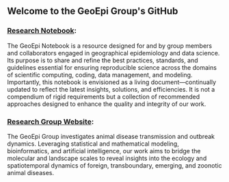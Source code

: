 ## Welcome to the GeoEpi Group's GitHub

###  [Research Notebook](https://geoepi.github.io/Notebook/):
The GeoEpi Notebook is a resource designed for and by group members and collaborators engaged in geographical epidemiology and data science. Its purpose is to share and refine the best practices, standards, and guidelines essential for ensuring reproducible science across the domains of scientific computing, coding, data management, and modeling. Importantly, this notebook is envisioned as a living document—continually updated to reflect the latest insights, solutions, and efficiencies. It is not a compendium of rigid requirements but a collection of recommended approaches designed to enhance the quality and integrity of our work.

###  [Research Group Website](https://geoepi.github.io/):
The GeoEpi Group investigates animal disease transmission and outbreak dynamics. Leveraging statistical and mathematical modeling, bioinformatics, and artificial intelligence, our work aims to bridge the molecular and landscape scales to reveal insights into the ecology and spatiotemporal dynamics of foreign, transboundary, emerging, and zoonotic animal diseases.
